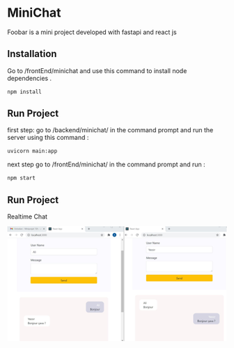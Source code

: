

# MiniChat

Foobar is a mini project developed with fastapi and react js

## Installation

Go to /frontEnd/minichat and use this command to install node dependencies .

```bash
npm install 
```

## Run Project

first step: go to /backend/minichat/ in the command prompt and run the server using this command :

```bash
uvicorn main:app
```
next step go to /frontEnd/minichat/ in the command prompt and run :

```bash
npm start
```
## Run Project

Realtime Chat 

![Mini Chat](https://github.com/Ali-dev37/MiniChat/blob/develop/Capture.JPG)
